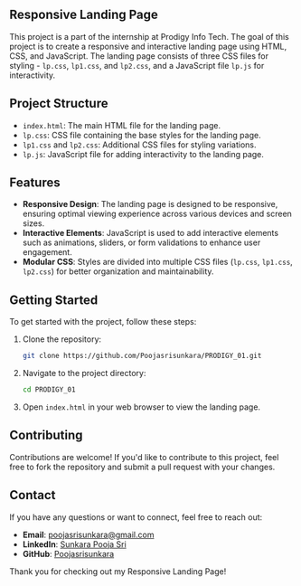## Responsive Landing Page

This project is a part of the internship at Prodigy Info Tech. The goal of this project is to create a responsive and interactive landing page using HTML, CSS, and JavaScript. The landing page consists of three CSS files for styling - `lp.css`, `lp1.css`, and `lp2.css`, and a JavaScript file `lp.js` for interactivity.

## Project Structure

- `index.html`: The main HTML file for the landing page.
- `lp.css`: CSS file containing the base styles for the landing page.
- `lp1.css` and `lp2.css`: Additional CSS files for styling variations.
- `lp.js`: JavaScript file for adding interactivity to the landing page.

## Features

- **Responsive Design**: The landing page is designed to be responsive, ensuring optimal viewing experience across various devices and screen sizes.
- **Interactive Elements**: JavaScript is used to add interactive elements such as animations, sliders, or form validations to enhance user engagement.
- **Modular CSS**: Styles are divided into multiple CSS files (`lp.css`, `lp1.css`, `lp2.css`) for better organization and maintainability.
  
## Getting Started

To get started with the project, follow these steps:

1. Clone the repository:

   ```bash
   git clone https://github.com/Poojasrisunkara/PRODIGY_01.git
   ```

2. Navigate to the project directory:

   ```bash
   cd PRODIGY_01
   ```

3. Open `index.html` in your web browser to view the landing page.

## Contributing

Contributions are welcome! If you'd like to contribute to this project, feel free to fork the repository and submit a pull request with your changes.

## Contact

If you have any questions or want to connect, feel free to reach out:

- **Email**: poojasrisunkara@gmail.com
- **LinkedIn**: [Sunkara Pooja Sri](https://www.linkedin.com/in/pooja-sri-sunkara-b93b90259/)
- **GitHub**: [Poojasrisunkara](https://github.com/Poojasrisunkara)

Thank you for checking out my Responsive Landing Page!

